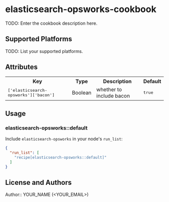 # elasticsearch-opsworks-cookbook

TODO: Enter the cookbook description here.

## Supported Platforms

TODO: List your supported platforms.

## Attributes

<table>
  <tr>
    <th>Key</th>
    <th>Type</th>
    <th>Description</th>
    <th>Default</th>
  </tr>
  <tr>
    <td><tt>['elasticsearch-opsworks']['bacon']</tt></td>
    <td>Boolean</td>
    <td>whether to include bacon</td>
    <td><tt>true</tt></td>
  </tr>
</table>

## Usage

### elasticsearch-opsworks::default

Include `elasticsearch-opsworks` in your node's `run_list`:

```json
{
  "run_list": [
    "recipe[elasticsearch-opsworks::default]"
  ]
}
```

## License and Authors

Author:: YOUR_NAME (<YOUR_EMAIL>)
